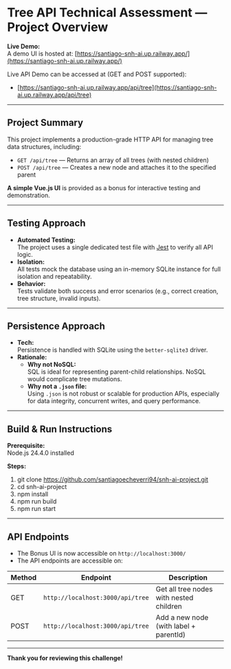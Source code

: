 # Tree API Technical Assessment — Project Overview

**Live Demo:**  
A demo UI is hosted at: [https://santiago-snh-ai.up.railway.app/](https://santiago-snh-ai.up.railway.app/)

Live API Demo can be accessed at (GET and POST supported):

- [https://santiago-snh-ai.up.railway.app/api/tree](https://santiago-snh-ai.up.railway.app/api/tree)

---

## Project Summary

This project implements a production-grade HTTP API for managing tree data structures, including:

- `GET /api/tree` — Returns an array of all trees (with nested children)
- `POST /api/tree` — Creates a new node and attaches it to the specified parent

**A simple Vue.js UI** is provided as a bonus for interactive testing and demonstration.

---

## Testing Approach

- **Automated Testing:**  
  The project uses a single dedicated test file with [Jest](https://jestjs.io/) to verify all API logic.
- **Isolation:**  
  All tests mock the database using an in-memory SQLite instance for full isolation and repeatability.  
- **Behavior:**  
  Tests validate both success and error scenarios (e.g., correct creation, tree structure, invalid inputs).

---

## Persistence Approach

- **Tech:**  
  Persistence is handled with SQLite using the `better-sqlite3` driver.
- **Rationale:**  
  - **Why not NoSQL:**  
    SQL is ideal for representing parent-child relationships. NoSQL would complicate tree mutations.
  - **Why not a `.json` file:**  
    Using `.json` is not robust or scalable for production APIs, especially for data integrity, concurrent writes, and query performance.

---

## Build & Run Instructions

**Prerequisite:**  
Node.js 24.4.0 installed

**Steps:**
1. git clone https://github.com/santiagoecheverri94/snh-ai-project.git
1. cd snh-ai-project
1. npm install
1. npm run build
1. npm run start

---

## API Endpoints

- The Bonus UI is now accessible on `http://localhost:3000/`
- The API endpoints are accessible on:

| Method | Endpoint        | Description                                  |
|--------|----------------|----------------------------------------------|
| GET    | `http://localhost:3000/api/tree`    | Get all tree nodes with nested children      |
| POST   | `http://localhost:3000/api/tree`    | Add a new node (with label + parentId)       |

---

**Thank you for reviewing this challenge!**
